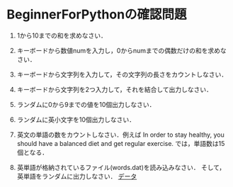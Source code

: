 # BeginnerForPythonの確認問題

1. 1から10までの和を求めなさい．

2. キーボードから数値numを入力し，0からnumまでの偶数だけの和を求めなさい．

3. キーボードから文字列を入力して，その文字列の長さをカウントしなさい．

4. キーボードから文字列を2つ入力して，それを結合して出力しなさい．

5.  ランダムに0から9までの値を10個出力しなさい．

6. ランダムに英小文字を10個出力しなさい．

7. 英文の単語の数をカウントしなさい．例えば
In order to stay healthy, you should have a balanced diet and get regular exercise.
では，単語数は15個となる．

8. 英単語が格納されているファイル(words.dat)を読み込みなさい．
そして，英単語をランダムに出力しなさい．
[データ](./words.dat)
